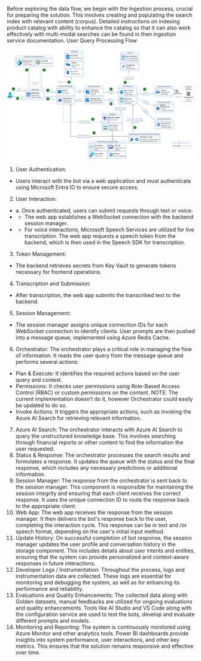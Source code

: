 
Before exploring the data flow, we begin with the Ingestion process, crucial for preparing the solution. This involves creating and populating the search index with relevant content (corpus). Detailed instructions on indexing product catalog with ability to enhance the catalog so that it can also work effectively with multi-modal searches can be found in then ingestion service documentation.
User Query Processing Flow

![Retail Solution Architecture](./media/retail_solution_architecture.png)
1.	User Authentication:
- Users interact with the bot via a web application and must authenticate using Microsoft Entra ID to ensure secure access.
2.	User Interaction:
- a.	Once authenticated, users can submit requests through text or voice:
- - The web app establishes a WebSocket connection with the backend session manager.
- - For voice interactions, Microsoft Speech Services are utilized for live transcription. The web app requests a speech token from the backend, which is then used in the Speech SDK for transcription.
3.	Token Management:
- The backend retrieves secrets from Key Vault to generate tokens necessary for frontend operations.
4.	Transcription and Submission:
- After transcription, the web app submits the transcribed text to the backend.
5.	Session Management:
- The session manager assigns unique connection IDs for each WebSocket connection to identify clients. User prompts are then pushed into a message queue, implemented using Azure Redis Cache.
6.	Orchestrator: The orchestrator plays a critical role in managing the flow of information. It reads the user query from the message queue and performs several actions:
- Plan & Execute: It identifies the required actions based on the user query and context.
- Permissions: It checks user permissions using Role-Based Access Control (RBAC) or custom permissions on the content. NOTE: The current implementation doesn’t do it, however Orchestrator could easily be updated to do so.
- Invoke Actions: It triggers the appropriate actions, such as invoking the Azure AI Search for retrieving relevant information.
7.	Azure AI Search: The orchestrator interacts with Azure AI Search to query the unstructured knowledge base. This involves searching through financial reports or other content to find the information the user requested.
8.	Status & Response: The orchestrator processes the search results and formulates a response. It updates the queue with the status and the final response, which includes any necessary predictions or additional information.
9.	Session Manager: The response from the orchestrator is sent back to the session manager. This component is responsible for maintaining the session integrity and ensuring that each client receives the correct response. It uses the unique connection ID to route the response back to the appropriate client.
10.	Web App: The web app receives the response from the session manager. It then delivers the bot's response back to the user, completing the interaction cycle. This response can be in text and /or speech format, depending on the user's initial input method.
11.	Update History: On successful completion of bot response, the session manager updates the user profile and conversation history in the storage component. This includes details about user intents and entities, ensuring that the system can provide personalized and context-aware responses in future interactions.
12.	Developer Logs / Instrumentation: Throughout the process, logs and instrumentation data are collected. These logs are essential for monitoring and debugging the system, as well as for enhancing its performance and reliability.
13.	Evaluations and Quality Enhancements: The collected data along with Golden datasets, manual feedbacks are utilized for ongoing evaluations and quality enhancements. Tools like AI Studio and VS Code along with the configuration service are used to test the bots, develop and evaluate different prompts and models.
14.	Monitoring and Reporting: The system is continuously monitored using Azure Monitor and other analytics tools. Power BI dashboards provide insights into system performance, user interactions, and other key metrics. This ensures that the solution remains responsive and effective over time.
